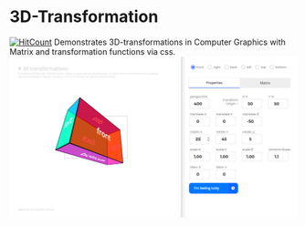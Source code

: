 # 3D-Transformation
[![HitCount](http://hits.dwyl.io/RohitKaushal7/3d-transform.svg)](http://hits.dwyl.io/RohitKaushal7/3d-transform)
Demonstrates 3D-transformations in Computer Graphics with Matrix and transformation functions via css.
![Demo](/utils/demo.png)
